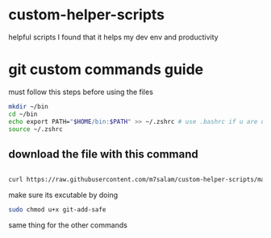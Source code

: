 # custom-helper-scripts
helpful scripts I found that it helps my dev env and productivity


# git custom commands guide

must follow this steps before using the files

```bash
mkdir ~/bin
cd ~/bin
echo export PATH="$HOME/bin:$PATH" >> ~/.zshrc # use .bashrc if u are using bash
source ~/.zshrc

```

## download the file with this command
```bash

curl https://raw.githubusercontent.com/m7salam/custom-helper-scripts/master/git-custom-commands/git-add-safe -o git-add-safe

``` 

make sure its excutable by doing

```bash
sudo chmod u+x git-add-safe

```

same thing for the other commands
